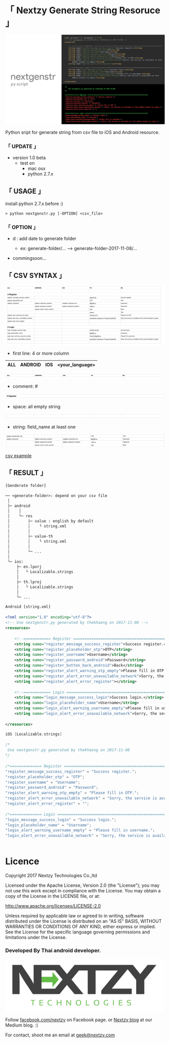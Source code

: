 # **「 Nextzy Generate String Resoruce 」**

![string](./pictures/cover.png)

Python sript for generate string from csv file to iOS and Android resource.

### 「 UPDATE 」
 - version 1.0 beta
    - test on 
        - mac osx
        - python 2.7.x

## 「 USAGE 」

install python 2.7.x before :)

``` 
> python nextgenstr.py [-OPTION] <csv_file>
```

### 「 OPTION 」
- d : add date to generate folder 
    - ex: generate-folder/... --> generate-folder-2017-11-08/...

- commingsoon...

## 「 CSV SYNTAX 」

![string](./pictures/example.png)

    
- first line: 4 or more column

|ALL |ANDROID| IOS| <your_language>|
| ---|-------|----|----------------|


![first_line](./pictures/first_line.png)


- comment: #

![comment](./pictures/comment.png)

- space: all empty string

![space](./pictures/space.png)

- string: field_name at least one

![string](./pictures/string.png)

[csv example](./example_string.csv)


## 「 RESULT 」

```
[Genderate folder]

── <generate-folder>: depend on your csv file
 │
 ├─ android
 │    │
 │    └─ res
 │        ├─ value : english by default
 │        │    └ string.xml
 │        │
 │        ├─ value-th
 │        │    └ string.xml
 │        │
 │        └─ ...
 │
 └─ ios:  
     ├─ en.lporj
     │   └ Localizable.strings
     │
     ├─ th.lproj
     │   └ Localizable.strings
     │
     └─ ...
```

```xml
Android [string.xml]

<?xml version="1.0" encoding="utf-8"?>
<!-- Use nextgenstr.py generated by thekhaeng on 2017-11-08 -->
<resources>

	<!--============ Register ==================================================================-->
	<string name="register_message_success_register">Success register.</string>
	<string name="register_placeholder_otp">OTP</string>
	<string name="register_username">Username</string>
	<string name="register_password_android">Password</string>
	<string name="register_button_back_android">Back</string>
	<string name="register_alert_warning_otp_empty">Please fill in OTP.</string>
	<string name="register_alert_error_unavailable_network">Sorry, the service is available at this moment please try again.</string>
	<string name="register_alert_error_register"></string>

	<!--============ Login =====================================================================-->
	<string name="login_message_success_login">Success login.</string>
	<string name="login_placeholder_name">Username</string>
	<string name="login_alert_warning_username_empty">Please fill in username.</string>
	<string name="login_alert_error_unavailable_network">Sorry, the service is available at this moment please try again.</string>

</resources>

```

```swift
iOS [Localizable.strings]

/*
 Use nextgenstr.py generated by thekhaeng on 2017-11-08
*/

/*============== Register ====================================================================*/
"register_message_success_register" = "Success register.";
"register_placeholder_otp" = "OTP";
"register_username" = "Username";
"register_password_android" = "Password";
"register_alert_warning_otp_empty" = "Please fill in OTP.";
"register_alert_error_unavailable_network" = "Sorry, the service is available at this moment please try again.";
"register_alert_error_register" = "";

/*============== Login =======================================================================*/
"login_message_success_login" = "Success login.";
"login_placeholder_name" = "Username";
"login_alert_warning_username_empty" = "Please fill in username.";
"login_alert_error_unavailable_network" = "Sorry, the service is available at this moment please try again.";



```

# Licence

Copyright 2017 Nextzy Technologies Co.,ltd

Licensed under the Apache License, Version 2.0 (the "License"); you may not use this work except in compliance with the License. You may obtain a copy of the License in the LICENSE file, or at:

http://www.apache.org/licenses/LICENSE-2.0

Unless required by applicable law or agreed to in writing, software distributed under the License is distributed on an "AS IS" BASIS, WITHOUT WARRANTIES OR CONDITIONS OF ANY KIND, either express or implied. See the License for the specific language governing permissions and limitations under the License.


### Developed By Thai android developer.

<img src="./pictures/nextzy_logo.png" width="500" height="167"/>



Follow [facebook.com/nextzy](https://www.facebook.com/nextzy) on Facebook page.
or [Nextzy blog](https://blog.nextzy.me/) at our Medium blog. :)

For contact, shoot me an email at geek@nextzy.com
